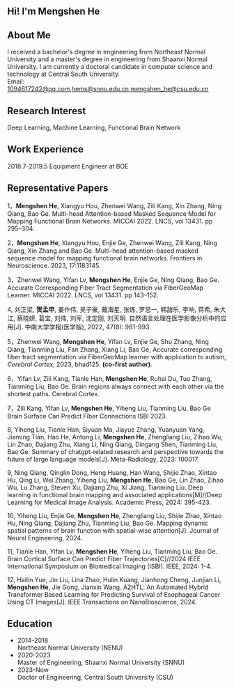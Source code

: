 ## Hi! I'm Mengshen He

## About Me

I received a bachelor's degree in engineering from Northeast Normal University and a master's degree in engineering from Shaanxi Normal University. I am currently a doctoral candidate in computer science and technology at Central South University.<br>
Email: 1094617242@qq.com,hems@snnu.edu.cn,mengshen_he@csu.edu.cn <br>

## Research Interest

Deep Learning, Machine Learning, Functional Brain Network

## Work Experience

2018.7-2019.5 Equipment Engineer at BOE

## Representative Papers 

1，**Mengshen He**, Xiangyu Hou, Zhenwei Wang, Zili Kang, Xin Zhang, Ning Qiang, Bao Ge.  Multi-head Attention-based Masked Sequence Model for Mapping Functional Brain Networks.   MICCAI 2022. LNCS, vol 13431. pp 295–304.

2，**Mengshen He**, Xiangyu Hou, Enjie Ge, Zhenwei Wang, Zili Kang, Ning Qiang, Xin Zhang and Bao Ge.  Multi-head attention-based masked sequence model for mapping functional brain networks. Frontiers in Neuroscience. 2023,  17:1183145. 

3，Zhenwei Wang, Yifan Lv, **Mengshen He**, Enjie Ge, Ning Qiang, Bao Ge.  Accurate Corresponding Fiber Tract Segmentation via FiberGeoMap Learner.   MICCAI 2022. LNCS, vol 13431. pp 143–152. 

4,   刘正梁, **贺孟申**, 姜作伟, 吴子豪, 戴海星, 张练, 罗思一, 韩甜乐, 李响, 蒋希, 朱大江, 蔡晓妍, 葛宝, 刘伟, 刘军, 沈定刚, 刘天明. 自然语言处理在医学影像分析中的应用[J]. 中南大学学报(医学版), 2022, 47(8): 981-993. 

5，Zhenwei Wang, **Mengshen He**, Yifan Lv, Enjie Ge, Shu Zhang, Ning Qiang, Tianming Liu, Fan Zhang, Xiang Li, Bao Ge, Accurate corresponding fiber tract segmentation via FiberGeoMap learner with application to autism, *Cerebral Cortex*, 2023, bhad125. **(co-first author)**.

6，Yifan Lv, Zili Kang, Tianle Han, **Mengshen He**, Ruhai Du, Tuo Zhang, Tianming Liu, Bao Ge. Brain regions always connect with each other via the shortest paths. Cerebral Cortex. 

7，Zili Kang, Yifan Lv, **Mengshen He**, Yiheng Liu, Tianming Liu, Bao Ge Brain Surface Can Predict Fiber Connections ISBI 2023.

8, Yiheng Liu, Tianle Han, Siyuan Ma, Jiayue Zhang, Yuanyuan Yang, Jiaming Tian, Hao He, Antong Li, **Mengshen He**, Zhengliang Liu, Zihao Wu, Lin Zhao, Dajiang Zhu, Xiang Li, Ning Qiang, Dingang Shen, Tianming Liu, Bao Ge. Summary of chatgpt-related research and perspective towards the future of large language models[J]. Meta-Radiology, 2023: 100017.

9, Ning Qiang, Qinglin Dong, Heng Huang, Han Wang, Shijie Zhao, Xintao Hu, Qing Li, Wei Zhang, Yiheng Liu, **Mengshen He**, Bao Ge, Lin Zhao, Zihao Wu, Lu Zhang, Steven Xu, Dajiang Zhu, Xi Jiang, Tianming Liu. Deep learning in functional brain mapping and associated applications[M]//Deep Learning for Medical Image Analysis. Academic Press, 2024: 395-423.

10, Yiheng Liu, Enjie Ge, **Mengshen He**, Zhengliang Liu, Shijie Zhao, Xintao Hu, Ning Qiang, Dajiang Zhu, Tianming Liu, Bao Ge. Mapping dynamic spatial patterns of brain function with spatial-wise attention[J]. Journal of Neural Engineering, 2024.

11, Tianle Han, Yifan Lv, **Mengshen He**, Yiheng Liu, Tianming Liu, Bao Ge. Brain Cortical Surface Can Predict Fiber Trajectories[C]//2024 IEEE International Symposium on Biomedical Imaging (ISBI). IEEE, 2024: 1-4.

12, Hailin Yue, Jin Liu, Lina Zhao, Hulin Kuang, Jianhong Cheng, Junjian Li, **Mengshen He**, Jie Gong, Jianxin Wang. A2HTL: An Automated Hybrid Transformer Based Learning for Predicting Survival of Esophageal Cancer Using CT Images[J]. IEEE Transactions on NanoBioscience, 2024.

## Education

- 2014-2018 <br>
  Northeast Normal University (NENU)<br>
- 2020-2023 <br>
  Master of Engineering, Shaanxi Normal University (SNNU)
- 2023-Now <br>
  Doctor of Engineering, Central South University (CSU)
